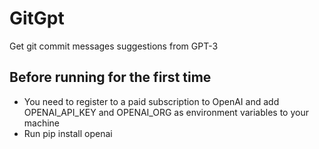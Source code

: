 # GitGpt
Get git commit messages suggestions from GPT-3

## Before running for the first time
- You need to register to a paid subscription to OpenAI and add OPENAI_API_KEY and OPENAI_ORG as environment variables to your machine
- Run pip install openai
